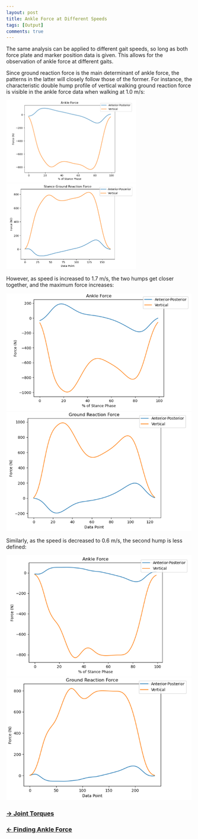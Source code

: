 ```yaml
---
layout: post
title: Ankle Force at Different Speeds
tags: [Output]
comments: true
---
```


The same analysis can be applied to different gait speeds, so long as both force plate and marker position data is given. This allows for the observation of ankle force at different gaits. 

Since ground reaction force is the main determinant of ankle force, the patterns in the latter will closely follow those of the former. For instance, the characteristic double hump profile of vertical walking ground reaction force is visible in the ankle force data when walking at 1.0 m/s:

<p float="left">
  <img src="/assets/img/Stance1.0.PNG" width="350"/>
  <img src="/assets/img/StanceForce.PNG" width="350"/>
</p>
 
However, as speed is increased to 1.7 m/s, the two humps get closer together, and the maximum force increases:

<p float="left">
  <img src="/assets/img/Stance1.7.PNG" width="500"/>
  <img src="/assets/img/StanceForce1.7.PNG" width="500"/>
</p>

Similarly, as the speed is decreased to 0.6 m/s, the second hump is less defined:

<p float="left">
  <img src="/assets/img/Stance0.6.PNG" width="500"/>
  <img src="/assets/img/StanceForce0.6.PNG" width="500"/>
</p>

### [→ Joint Torques](https://tudor-muresan.github.io/2023-04-01-joint-torques/)

### [← Finding Ankle Force](https://tudor-muresan.github.io/2023-04-03-finding-ankle-force/)
